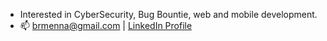- Interested in CyberSecurity, Bug Bountie, web and mobile development.
- 📫 brmenna@gmail.com | [LinkedIn Profile](https://www.linkedin.com/in/bruno-menna-barreto-36a371160)

<!---
mennabruno/mennabruno is a ✨ special ✨ repository because its `README.md` (this file) appears on your GitHub profile.
You can click the Preview link to take a look at your changes.
--->

